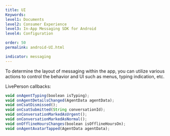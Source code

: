 ```yaml
---
title: UI
Keywords:
level1: Documents
level2: Consumer Experience
level3: In-App Messaging SDK for Android
level4: Configuration

order: 50
permalink: android-UI.html

indicator: messaging
---
```


To determine the layout of messaging within the app, you can utilize various actions to control the behavior and UI such as menus, typing indication, etc.

LivePerson callbacks:

```javascript
void onAgentTyping(boolean isTyping);
void onAgentDetailsChanged(AgentData agentData);
void onCsatDismissed();
void onCsatSubmitted(String conversationId);
void onConversationMarkedAsUrgent();
void onConversationMarkedAsNormal();
void onOfflineHoursChanges(boolean isOfflineHoursOn);
void onAgentAvatarTapped(AgentData agentData);
```
